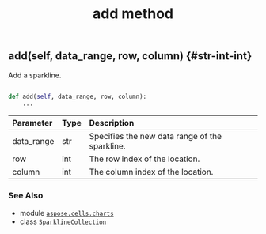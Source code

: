 ﻿---
title: add method
second_title: Aspose.Cells for Python via .NET API References
description: 
type: docs
weight: 20
url: /aspose.cells.charts/sparklinecollection/add/
is_root: false
---

## add(self, data_range, row, column) {#str-int-int}

Add a sparkline.



```python

def add(self, data_range, row, column):
    ...
```


| Parameter | Type | Description |
| :- | :- | :- |
| data_range | str | Specifies the new data range of the sparkline. |
| row | int | The row index of the location. |
| column | int | The column index of the location. |



### See Also
* module [`aspose.cells.charts`](../../)
* class [`SparklineCollection`](/cells/python-net/aspose.cells.charts/sparklinecollection)
